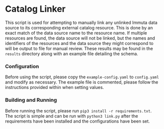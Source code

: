 # Catalog Linker

This script is used for attempting to manually link any unlinked Immuta data
source to its corresponding external catalog resource. This is done by an exact
match of the data source name to the resource name. If multiple resources are
found, the data source will not be linked, but the names and identifiers of the
resources and the data source they might correspond to will be output to file
for manual review. These results may be found in the `results` directory along
with an example file detailing the schema.

### Configuration

Before using the script, please copy the `example-config.yaml` to `config.yaml`
and modify as necessary. The example file is commented, please follow the
instructions provided within when setting values.

### Building and Running

Before running the script, please run `pip3 install -r requirements.txt`. The
script is simple and can be run with `python3 link.py` after the requirements
have been installed and the configurations have been set.
